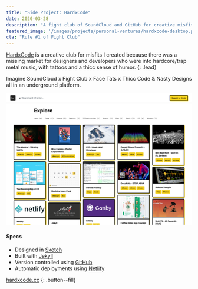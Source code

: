 ```yaml
---
title: "Side Project: HardxCode"
date: 2020-03-28
description: "A fight club of SoundCloud and GitHub for creative misfits."
featured_image: '/images/projects/personal-ventures/hardxcode-desktop.png'
cta: "Rule #1 of Fight Club"
---
```


[HardxCode][url-hardxcode] is a creative club for misfits I created because there was a missing market for designers and developers who were into hardcore/trap metal music, with tattoos and a thicc sense of humor.
{: .lead}

Imagine SoundCloud x Fight Club x Face Tats x Thicc Code & Nasty Designs all in an underground platform.

[![HardxCode landing page](/images/projects/personal-ventures/hardxcode-desktop.png)](https://hardxcode.cc/)

#### Specs
- Designed in [Sketch][url-sketch]
- Built with [Jekyll][url-jekyll]
- Version controlled using [GitHub][url-github]
- Automatic deployments using [Netlify][url-netlify]

[hardxcode.cc](https://hardxcode.cc/)
{: .button--fill}

[url-hardxcode]: https://hardxcode.cc
[url-github]: https://github.com/
[url-jekyll]: https://jekyllrb.com/
[url-netlify]: https://www.netlify.com/
[url-sketch]: https://www.sketch.com